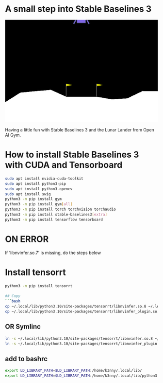 # A small step into Stable Baselines 3
![lunarlanderv2](anim.gif "LunarLanderv2")

Having a little fun with Stable Baselines 3 and the Lunar Lander from Open AI Gym.

# How to install Stable Baselines 3 with CUDA and Tensorboard

```bash
sudo apt install nvidia-cuda-toolkit
sudo apt install python3-pip
sudo apt install python3-opencv
sudo apt install swig
python3 -m pip install gym
python3 -m pip install gym[all]
python3 -m pip install torch torchvision torchaudio
python3 -m pip install stable-baselines3[extra]
python3 -m pip install tensorflow tensorboard
```

# ON ERROR
If 'libnvinfer.so.7' is missing, do the steps below

# Install tensorrt
```bash
python3 -m pip install tensorrt

## Copy
```bash
cp ~/.local/lib/python3.10/site-packages/tensorrt/libnvinfer.so.8 ~/.local/lib/python3.10/site-packages/tensorrt/libnvinfer.so.7
cp ~/.local/lib/python3.10/site-packages/tensorrt/libnvinfer_plugin.so.8 ~/.local/lib/python3.10/site-packages/tensorrt/libnvinfer_plugin.so.7
```

## OR Symlinc
```bash
ln -s ~/.local/lib/python3.10/site-packages/tensorrt/libnvinfer.so.8 ~/.local/lib/python3.10/site-packages/tensorrt/libnvinfer.so.7
ln -s ~/.local/lib/python3.10/site-packages/tensorrt/libnvinfer_plugin.so.8 ~/.local/lib/python3.10/site-packages/tensorrt/libnvinfer_plugin.so.7

```
## add to bashrc
```bash
export LD_LIBRARY_PATH=$LD_LIBRARY_PATH:/home/k3nny/.local/lib/
export LD_LIBRARY_PATH=$LD_LIBRARY_PATH:/home/k3nny/.local/lib/python3.10/site-packages/tensorrt/
